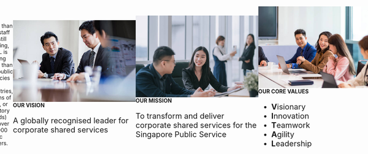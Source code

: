 ```yaml
---
title: Our Vision, Mission & Core Values
permalink: /our-vision-mission-core-values/
variant: markdown
description: ""
---
```

<style>
	body{
	display: flex;
	justify-content: center;
	align-items: center;
	min-height: 100vh;
	}
	
	.text-box p{
	font-size: 20px;
	}
	
	.text-box ul{
	font-size: 20px;
	}
</style>
<p>With more than 500 staff and still growing, VITAL is serving more than 100 public agencies (i.e.  ministries, organs of state, or statutory boards) and over 100,000 public officers.</p>

<div style="margin: 150px auto; width: 110%;" class="wrapper">
	<img style="max-width: 320px; float: left;" src="/images/overview/CorporateImg7_Asian_.jpg">
    <div class="text-box">
			<h4><b>OUR VISION</b></h4>
			<p>A globally recognised leader for corporate shared services</p>
    </div>
</div>
<div style="margin: 150px auto; width: 110%;" class="wrapper">
	<img style="max-width: 320px; float: right;" src="/images/overview/CorporateImg6_Asian_.jpg">
    <div class="text-box">
			<h4><b>OUR MISSION</b></h4>
			<p>To transform and deliver corporate shared services for the Singapore Public Service</p>
    </div>
</div>
<div style="margin: 150px auto; width: 110%;" class="wrapper">
	<img style="max-width: 320px; float: left;" src="/images/overview/CorporateImg5_Asian_.jpg">
    <div class="text-box">
			<h4><b>OUR CORE VALUES</b></h4>
			<ul class="text-box">
				<li><b>V</b>isionary</li>
				<li><b>I</b>nnovation</li>
				<li><b>T</b>eamwork</li>
				<li><b>A</b>gility</li>
				<li><b>L</b>eadership</li>
			</ul>
    </div>
</div>